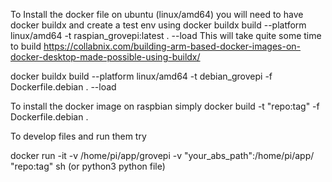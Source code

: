 To Install the docker file on ubuntu (linux/amd64) you will need to have docker buildx and create a test env using docker buildx build --platform linux/amd64 -t raspian_grovepi:latest . --load
This will take quite some time to build
https://collabnix.com/building-arm-based-docker-images-on-docker-desktop-made-possible-using-buildx/

docker buildx build --platform linux/amd64 -t debian_grovepi -f Dockerfile.debian .  --load

To install the docker image on raspbian simply docker build -t "repo:tag" -f Dockerfile.debian .

To develop files and run them try

docker run -it -v /home/pi/app/grovepi -v "your_abs_path":/home/pi/app/ "repo:tag" sh (or python3 python file)